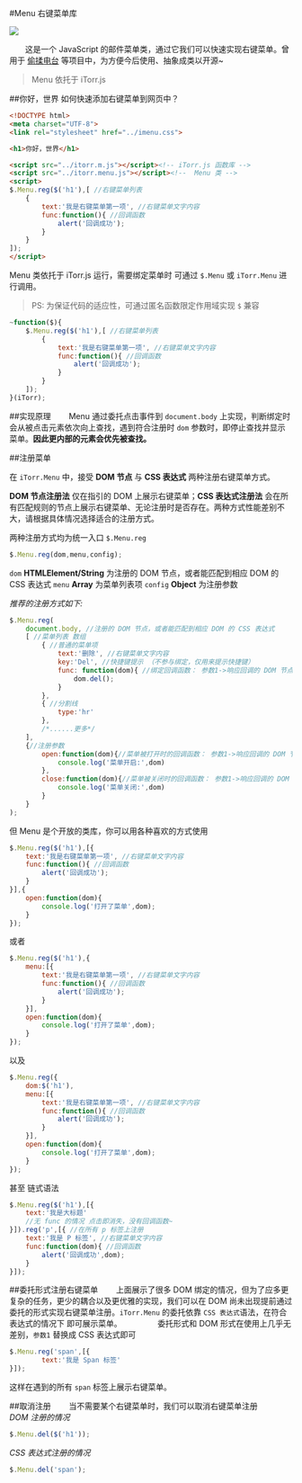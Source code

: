 #Menu 右键菜单库

![](http://ww4.sinaimg.cn/large/4764ae2ajw1es4ov0jrqcg20qc0enabo)

　　这是一个 JavaScript 的邮件菜单类，通过它我们可以快速实现右键菜单。曾用于 [偷揉电台](http://itorr.sinaapp.com/fm) 等项目中，为方便今后使用、抽象成类以开源~

>Menu 依托于 iTorr.js


##你好，世界
如何快速添加右键菜单到网页中？


```html
<!DOCTYPE html>
<meta charset="UTF-8">
<link rel="stylesheet" href="../imenu.css">

<h1>你好，世界</h1>

<script src="../itorr.m.js"></script><!-- iTorr.js 函数库 -->
<script src="../itorr.menu.js"></script><!--  Menu 类 -->
<script>
$.Menu.reg($('h1'),[ //右键菜单列表
	{
		text:'我是右键菜单第一项', //右键菜单文字内容
		func:function(){ //回调函数
			alert('回调成功');
		}
	}
]);
</script>
```
Menu 类依托于 iTorr.js 运行，需要绑定菜单时 可通过 `$.Menu` 或 `iTorr.Menu` 进行调用。

 >PS: 为保证代码的适应性，可通过匿名函数限定作用域实现 `$` 兼容
```javascript
~function($){
	$.Menu.reg($('h1'),[ //右键菜单列表
		{
			text:'我是右键菜单第一项', //右键菜单文字内容
			func:function(){ //回调函数
				alert('回调成功');
			}
		}
	]);
}(iTorr);
```

##实现原理
 　　Menu 通过委托点击事件到 `document.body` 上实现，判断绑定时会从被点击元素依次向上查找，遇到符合注册时 `dom` 参数时，即停止查找并显示菜单。**因此更内部的元素会优先被查找。** 


##注册菜单


在 `iTorr.Menu` 中，接受 **DOM 节点** 与 **CSS 表达式** 两种注册右键菜单方式。

 **DOM 节点注册法** 仅在指引的 DOM 上展示右键菜单；**CSS 表达式注册法** 会在所有匹配规则的节点上展示右键菜单、无论注册时是否存在。两种方式性能差别不大，请根据具体情况选择适合的注册方式。

两种注册方式均为统一入口 `$.Menu.reg` 

```javascript
$.Menu.reg(dom,menu,config);
```
`dom` **HTMLElement/String** 为注册的 DOM 节点，或者能匹配到相应 DOM 的 CSS 表达式
`menu` **Array** 为菜单列表项 
`config` **Object** 为注册参数


*推荐的注册方式如下:*
```javascript
$.Menu.reg(
	document.body, //注册的 DOM 节点，或者能匹配到相应 DOM 的 CSS 表达式
	[ //菜单列表 数组
		{ //普通的菜单项
			text:'删除', //右键菜单文字内容
			key:'Del', //快捷键提示 （不参与绑定，仅用来提示快捷键）
			func: function(dom){ //绑定回调函数： 参数1->响应回调的 DOM 节点
				dom.del();
			}
		},
		{ //分割线
			type:'hr'
		},
		/*......更多*/
	],
	{//注册参数
		open:function(dom){//菜单被打开时的回调函数： 参数1->响应回调的 DOM 节点
			console.log('菜单开启:',dom)
		},
		close:function(dom){//菜单被关闭时的回调函数： 参数1->响应回调的 DOM 节点
			console.log('菜单关闭:',dom)
		}	
	}
);
```

但 Menu 是个开放的类库，你可以用各种喜欢的方式使用
```javascript
$.Menu.reg($('h1'),[{
	text:'我是右键菜单第一项', //右键菜单文字内容
	func:function(){ //回调函数
		alert('回调成功');
	}
}],{
	open:function(dom){
		console.log('打开了菜单',dom);
	}
});
```
或者
```javascript
$.Menu.reg($('h1'),{
	menu:[{
		text:'我是右键菜单第一项', //右键菜单文字内容
		func:function(){ //回调函数
			alert('回调成功');
		}
	}],
	open:function(dom){
		console.log('打开了菜单',dom);
	}
});
```
以及
```javascript
$.Menu.reg({
	dom:$('h1'),
	menu:[{
		text:'我是右键菜单第一项', //右键菜单文字内容
		func:function(){ //回调函数
			alert('回调成功');
		}
	}],
	open:function(dom){
		console.log('打开了菜单',dom);
	}
});
```
甚至 链式语法
```javascript
$.Menu.reg($('h1'),[{
	text:'我是大标题'
	//无 func 的情况 点击即消失，没有回调函数~
}]).reg('p',[{ //在所有 p 标签上注册
	text:'我是 P 标签', //右键菜单文字内容
	func:function(dom){ //回调函数
		alert('回调成功',dom);
	}
}]);
```


##委托形式注册右键菜单
　　上面展示了很多 DOM 绑定的情况，但为了应多更复杂的任务，更少的耦合以及更优雅的实现，我们可以在 DOM 尚未出现提前通过委托的形式实现右键菜单注册。`iTorr.Menu` 的委托依靠 `CSS 表达式`语法，在符合表达式的情况下 即可展示菜单。
　　
　　委托形式和 DOM 形式在使用上几乎无差别，`参数1` 替换成 CSS 表达式即可
```javascript
$.Menu.reg('span',[{
		text:'我是 Span 标签'
}]);
```
这样在遇到的所有 `span` 标签上展示右键菜单。

##取消注册
　　当不需要某个右键菜单时，我们可以取消右键菜单注册
　　
*DOM 注册的情况*
```javascript
$.Menu.del($('h1'));
```
*CSS 表达式注册的情况*
```javascript
$.Menu.del('span');
```
